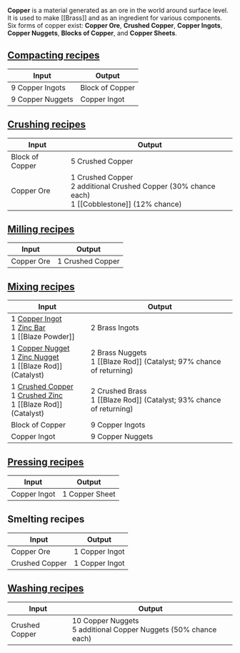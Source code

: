 **Copper** is a material generated as an ore in the world around surface level. It is used to make [[Brass]] and as an ingredient for various components. Six forms of copper exist: **Copper Ore**, **Crushed Copper**, **Copper Ingots**, **Copper Nuggets**, **Blocks of Copper**, and **Copper Sheets**.

## [Compacting recipes](Mechanical-Press)
| Input  | Output |
| ------------- | ------------- |
| 9 Copper Ingots | Block of Copper |
| 9 Copper Nuggets | Copper Ingot |

## [Crushing recipes](Crushing-Wheels)
| Input  | Output |
| ------------- | ------------- |
| Block of Copper | 5 Crushed Copper |
| Copper Ore | 1 Crushed Copper <br> 2 additional Crushed Copper (30% chance each) <br> 1 [[Cobblestone]] (12% chance) |

## [Milling recipes](Millstone)
| Input  | Output |
| ------------- | ------------- |
| Copper Ore | 1 Crushed Copper |

## [Mixing recipes](Mechanical-Mixer)
| Input  | Output |
| ------------- | ------------- |
| 1 [Copper Ingot](Copper) <br> 1 [Zinc Bar](Zinc) <br> 1 [[Blaze Powder]] | 2 Brass Ingots |
| 1 [Copper Nugget](Copper) <br> 1 [Zinc Nugget](Zinc) <br> 1 [[Blaze Rod]] (Catalyst) | 2 Brass Nuggets <br> 1 [[Blaze Rod]] (Catalyst; 97% chance of returning) |
| 1 [Crushed Copper](Copper) <br> 1 [Crushed Zinc](Zinc) <br> 1 [[Blaze Rod]] (Catalyst) | 2 Crushed Brass <br> 1 [[Blaze Rod]] (Catalyst; 93% chance of returning) |
| Block of Copper | 9 Copper Ingots |
| Copper Ingot | 9 Copper Nuggets |

## [Pressing recipes](Mechanical-Press)
| Input  | Output |
| ------------- | ------------- |
| Copper Ingot | 1 Copper Sheet |

## Smelting recipes
| Input  | Output |
| ------------- | ------------- |
| Copper Ore | 1 Copper Ingot |
| Crushed Copper | 1 Copper Ingot |

## [Washing recipes](Bulk-Washing)
| Input  | Output |
| ------------- | ------------- |
| Crushed Copper | 10 Copper Nuggets <br> 5 additional Copper Nuggets (50% chance each) |